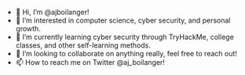 - 👋 Hi, I’m @ajboilanger!
- 👀 I’m interested in computer science, cyber security, and personal growth.
- 🌱 I’m currently learning cyber security through TryHackMe, college classes, and other self-learning methods.
- 💞️ I’m looking to collaborate on anything really, feel free to reach out!
- 📫 How to reach me on Twitter @aj_boilanger!

<!---
ajboilanger/ajboilanger is a ✨ special ✨ repository because its `README.md` (this file) appears on your GitHub profile.
You can click the Preview link to take a look at your changes.
--->
